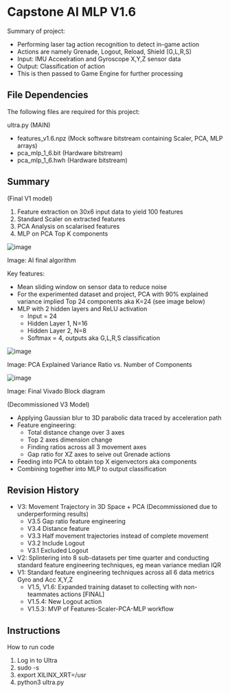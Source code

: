 # Capstone AI MLP V1.6

Summary of project:
- Performing laser tag action recognition to detect in-game action
- Actions are namely Grenade, Logout, Reload, Shield (G,L,R,S)
- Input: IMU Acceelration and Gyroscope X,Y,Z sensor data
- Output: Classification of action 
- This is then passed to Game Engine for further processing


## File Dependencies

The following files are required for this project:

ultra.py (MAIN) 
- features_v1.6.npz (Mock software bitstream containing Scaler, PCA, MLP arrays)
- pca_mlp_1_6.bit (Hardware bitstream)
- pca_mlp_1_6.hwh (Hardware bitstream)

## Summary

(Final V1 model)
1. Feature extraction on 30x6 input data to yield 100 features
2. Standard Scaler on extracted features 
3. PCA Analysis on scalarised features
4. MLP on PCA Top K components 

![image](https://user-images.githubusercontent.com/24263853/232095951-450926e1-3bb2-4d77-854d-9d120c784587.png)

Image: AI final algorithm

Key features:
- Mean sliding window on sensor data to reduce noise
- For the experimented dataset and project, PCA with 90% explained variance implied Top 24 components aka K=24 (see image below)
- MLP with 2 hidden layers and ReLU activation
    - Input = 24 
    - Hidden Layer 1, N=16
    - Hidden Layer 2, N=8
    - Softmax = 4, outputs aka G,L,R,S classification

![image](https://user-images.githubusercontent.com/24263853/231349024-3f7ed20e-38ff-49fc-9516-5ae851826618.png)

Image: PCA Explained Variance Ratio vs. Number of Components




![image](https://user-images.githubusercontent.com/24263853/232096668-2b9f5495-edbf-4b7d-8df8-d5791af72540.png)

Image: Final Vivado Block diagram

(Decommissioned V3 Model)
- Applying Gaussian blur to 3D parabolic data traced by acceleration path
- Feature engineering: 
    - Total distance change over 3 axes
    - Top 2 axes dimension change
    - Finding ratios across all 3 movement axes
    - Gap ratio for XZ axes to seive out Grenade actions
- Feeding into PCA to obtain top X eigenvectors aka components
- Combining together into MLP to output classification

## Revision History 
- V3: Movement Trajectory in 3D Space + PCA (Decommissioned due to underperforming results)
    - V3.5 Gap ratio feature engineering
    - V3.4 Distance feature
    - V3.3 Half movement trajectories instead of complete movement 
    - V3.2 Include Logout 
    - V3.1 Excluded Logout
- V2: Splintering into 8 sub-datasets per time quarter and conducting standard feature engineering techniques, eg mean variance median IQR
- V1: Standard feature engineering techniques across all 6 data metrics Gyro and Acc X,Y,Z
    - V1.5, V1.6: Expanded training dataset to collecting with non-teammates actions [FINAL]
    - V1.5.4: New Logout action
    - V1.5.3: MVP of Features-Scaler-PCA-MLP workflow 

## Instructions

How to run code
1. Log in to Ultra
2. sudo -s
3. export XILINX_XRT=/usr
4. python3 ultra.py
